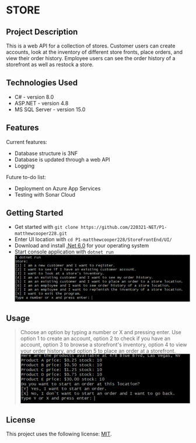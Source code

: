 # STORE

## Project Description

This is a web API for a collection of stores.
Customer users can create accounts, look at the inventory of different store fronts, place orders, and view their order history.
Employee users can see the order history of a storefront as well as restock a store.

## Technologies Used

* C# - version 8.0
* ASP.NET - version 4.8
* MS SQL Server - version 15.0

## Features

Current features:
* Database structure is 3NF
* Database is updated through a web API
* Logging

Future to-do list:
* Deployment on Azure App Services
* Testing with Sonar Cloud

## Getting Started
* Get started with `git clone https://github.com/220321-NET/P1-matthewcooper228.git`
* Enter UI location with `cd P1-matthewcooper228/StoreFrontEnd/UI/`
* Download and install [.Net 6.0](https://dotnet.microsoft.com/en-us/download) for your operating system
* Start console application with `dotnet run`
![Main menu of console application.](./Capture.PNG "Main Menu")

## Usage

> Choose an option by typing a number or X and pressing enter. Use option 1 to create an account, option 2 to check if you have an account, option 3 to browse a storefront's inventory, option 4 to view your order history, and option 5 to place an order at a storefront.
![Menu for placing an order.](./Capture2.PNG "Place an order menu")

## License

This project uses the following license: [MIT](./LICENSE.md).